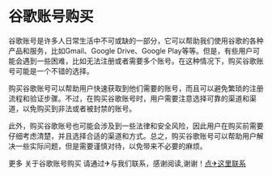 # 谷歌账号购买

谷歌账号是许多人日常生活中不可或缺的一部分，它可以帮助我们使用谷歌的各种产品和服务，比如Gmail、Google Drive、Google Play等等。但是，有些用户可能会遇到一些困难，比如无法注册或者需要多个账号。在这种情况下，购买谷歌账号可能是一个不错的选择。

购买谷歌账号可以帮助用户快速获取到他们需要的账号，而且可以避免繁琐的注册流程和验证步骤。不过，在购买谷歌账号时，用户需要注意选择可靠的渠道和渠道，以免购买到非法或者被封禁的账号。

此外，购买谷歌账号也可能会涉及到一些法律和安全风险，因此用户在购买前需要仔细考虑清楚，并且选择合适的渠道和方式。总之，购买谷歌账号可以帮助用户解决一些实际问题，但是需要谨慎对待，以免带来不必要的麻烦。

更多 关于谷歌账号购买 请通过✈与我们联系，感谢阅读,谢谢！[点✈这里联系](https://lm.k02.cc)